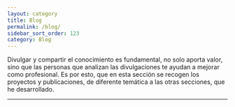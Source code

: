 ```yaml
---
layout: category
title: Blog
permalink: /blog/
sidebar_sort_order: 123
category: Blog
---
```


Divulgar y compartir el conocimiento es fundamental, no solo aporta valor, sino que las personas que analizan las divulgaciones te ayudan a mejorar como profesional. Es por esto, que en esta sección se recogen los proyectos y publicaciones, de diferente temática a las otras secciones, que he desarrollado.

---

